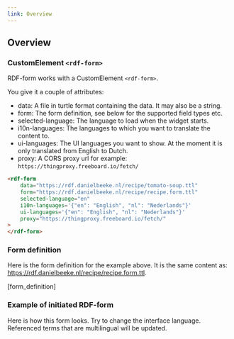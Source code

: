 ```yaml
---
link: Overview
---
```


## Overview

### CustomElement `<rdf-form>`

RDF-form works with a CustomElement `<rdf-form>`. 

You give it a couple of attributes:

- data: A file in turtle format containing the data. It may also be a string.
- form: The form definition, see below for the supported field types etc.
- selected-language: The language to load when the widget starts.
- i10n-languages: The languages to which you want to translate the content to.
- ui-languages: The UI languages you want to show. At the moment it is only translated from English to Dutch.
- proxy: A CORS proxy url for example: `https://thingproxy.freeboard.io/fetch/`
```html
<rdf-form
    data="https://rdf.danielbeeke.nl/recipe/tomato-soup.ttl"
    form="https://rdf.danielbeeke.nl/recipe/recipe.form.ttl"
    selected-language="en"
    i10n-languages='{"en": "English", "nl": "Nederlands"}'
    ui-languages='{"en": "English", "nl": "Nederlands"}'
    proxy="https://thingproxy.freeboard.io/fetch/"
>
</rdf-form>
```

### Form definition

Here is the form definition for the example above. It is the same content as: https://rdf.danielbeeke.nl/recipe/recipe.form.ttl.

[form_definition]

### Example of initiated RDF-form

Here is how this form looks. Try to change the interface language. Referenced terms that are multilingual will be updated.

<rdf-form
    data="https://rdf.danielbeeke.nl/recipe/tomato-soup.ttl"
    form="https://rdf.danielbeeke.nl/recipe/recipe.form.ttl"
    selected-language="en"
    i10n-languages='{"en": "English", "nl": "Nederlands"}'
    ui-languages='{"en": "English", "nl": "Nederlands"}'
    proxy="https://thingproxy.freeboard.io/fetch/"
    >
</rdf-form>
